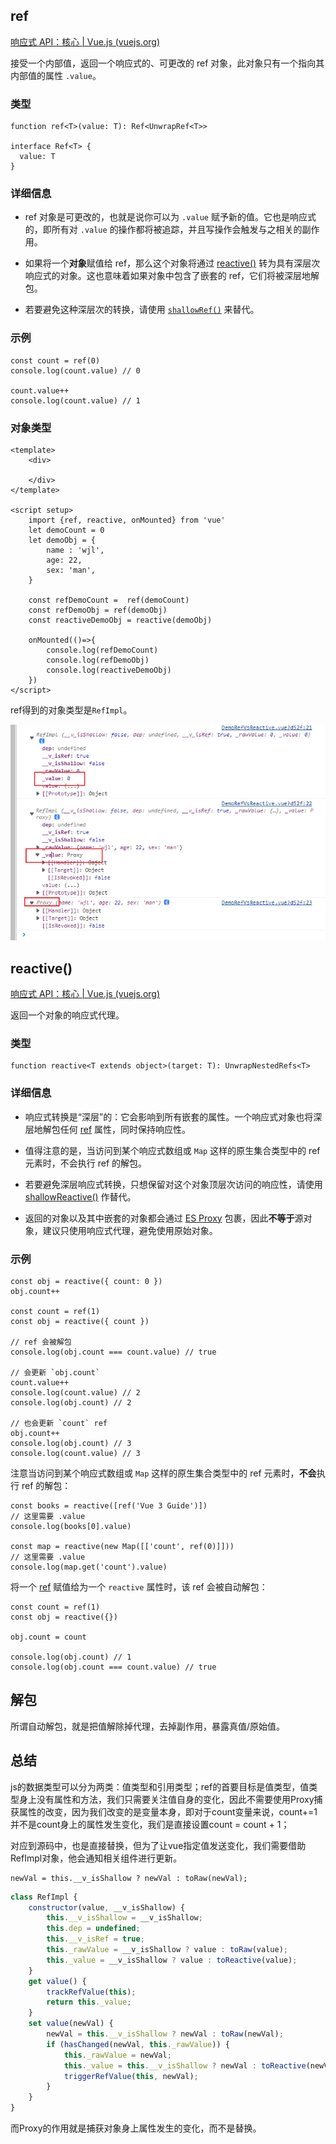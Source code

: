## ref

[响应式 API：核心 | Vue.js (vuejs.org)](https://cn.vuejs.org/api/reactivity-core.html#ref)

接受一个内部值，返回一个响应式的、可更改的 ref 对象，此对象只有一个指向其内部值的属性 `.value`。

### 类型

```
function ref<T>(value: T): Ref<UnwrapRef<T>>

interface Ref<T> {
  value: T
}
```

### **详细信息**

- ref 对象是可更改的，也就是说你可以为 `.value` 赋予新的值。它也是响应式的，即所有对 `.value` 的操作都将被追踪，并且写操作会触发与之相关的副作用。

- 如果将一个**对象**赋值给 ref，那么这个对象将通过 [reactive()](https://cn.vuejs.org/api/reactivity-core.html#reactive) 转为具有深层次响应式的对象。这也意味着如果对象中包含了嵌套的 ref，它们将被深层地解包。

- 若要避免这种深层次的转换，请使用 [`shallowRef()`](https://cn.vuejs.org/api/reactivity-advanced.html#shallowref) 来替代。

### 示例

```
const count = ref(0)
console.log(count.value) // 0

count.value++
console.log(count.value) // 1

```

### 对象类型

```
<template>
    <div>

    </div>
</template>

<script setup>
    import {ref, reactive, onMounted} from 'vue'
    let demoCount = 0
    let demoObj = {
        name : 'wjl',
        age: 22,
        sex: 'man',
    }

    const refDemoCount =  ref(demoCount)
    const refDemoObj = ref(demoObj)
    const reactiveDemoObj = reactive(demoObj)

    onMounted(()=>{
        console.log(refDemoCount)
        console.log(refDemoObj)
        console.log(reactiveDemoObj)
    })
</script>
```

ref得到的对象类型是`RefImpl`。

![image-20221021092428492](assets/image-20221021092428492.png)

## reactive()

[响应式 API：核心 | Vue.js (vuejs.org)](https://cn.vuejs.org/api/reactivity-core.html#reactive)

返回一个对象的响应式代理。

### 类型

```
function reactive<T extends object>(target: T): UnwrapNestedRefs<T>
```

### **详细信息**

- 响应式转换是“深层”的：它会影响到所有嵌套的属性。一个响应式对象也将深层地解包任何 [ref](https://cn.vuejs.org/api/reactivity-core.html#ref) 属性，同时保持响应性。

- 值得注意的是，当访问到某个响应式数组或 `Map` 这样的原生集合类型中的 ref 元素时，不会执行 ref 的解包。

- 若要避免深层响应式转换，只想保留对这个对象顶层次访问的响应性，请使用 [shallowReactive()](https://cn.vuejs.org/api/reactivity-advanced.html#shallowreactive) 作替代。

- 返回的对象以及其中嵌套的对象都会通过 [ES Proxy](https://developer.mozilla.org/en-US/docs/Web/JavaScript/Reference/Global_Objects/Proxy) 包裹，因此**不等于**源对象，建议只使用响应式代理，避免使用原始对象。

### 示例

```
const obj = reactive({ count: 0 })
obj.count++

const count = ref(1)
const obj = reactive({ count })

// ref 会被解包
console.log(obj.count === count.value) // true

// 会更新 `obj.count`
count.value++
console.log(count.value) // 2
console.log(obj.count) // 2

// 也会更新 `count` ref
obj.count++
console.log(obj.count) // 3
console.log(count.value) // 3

```

注意当访问到某个响应式数组或 `Map` 这样的原生集合类型中的 ref 元素时，**不会**执行 ref 的解包：

```
const books = reactive([ref('Vue 3 Guide')])
// 这里需要 .value
console.log(books[0].value)

const map = reactive(new Map([['count', ref(0)]]))
// 这里需要 .value
console.log(map.get('count').value)
```

将一个 [ref](https://cn.vuejs.org/api/reactivity-core.html#ref) 赋值给为一个 `reactive` 属性时，该 ref 会被自动解包：

```
const count = ref(1)
const obj = reactive({})

obj.count = count

console.log(obj.count) // 1
console.log(obj.count === count.value) // true
```

## 解包

所谓自动解包，就是把值解除掉代理，去掉副作用，暴露真值/原始值。



## 总结

js的数据类型可以分为两类：值类型和引用类型；ref的首要目标是值类型，值类型身上没有属性和方法，我们只需要关注值自身的变化，因此不需要使用Proxy捕获属性的改变，因为我们改变的是变量本身，即对于count变量来说，count+=1并不是count身上的属性发生变化，我们是直接设置count  = count + 1；

对应到源码中，也是直接替换，但为了让vue指定值发送变化，我们需要借助RefImpl对象，他会通知相关组件进行更新。

```
newVal = this.__v_isShallow ? newVal : toRaw(newVal);
```

```javascript
class RefImpl {
    constructor(value, __v_isShallow) {
        this.__v_isShallow = __v_isShallow;
        this.dep = undefined;
        this.__v_isRef = true;
        this._rawValue = __v_isShallow ? value : toRaw(value);
        this._value = __v_isShallow ? value : toReactive(value);
    }
    get value() {
        trackRefValue(this);
        return this._value;
    }
    set value(newVal) {
        newVal = this.__v_isShallow ? newVal : toRaw(newVal);
        if (hasChanged(newVal, this._rawValue)) {
            this._rawValue = newVal;
            this._value = this.__v_isShallow ? newVal : toReactive(newVal);
            triggerRefValue(this, newVal);
        }
    }
}
```

而Proxy的作用就是捕获对象身上属性发生的变化，而不是替换。